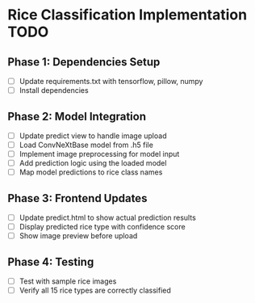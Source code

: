 # Rice Classification Implementation TODO

## Phase 1: Dependencies Setup
- [ ] Update requirements.txt with tensorflow, pillow, numpy
- [ ] Install dependencies

## Phase 2: Model Integration
- [ ] Update predict view to handle image upload
- [ ] Load ConvNeXtBase model from .h5 file
- [ ] Implement image preprocessing for model input
- [ ] Add prediction logic using the loaded model
- [ ] Map model predictions to rice class names

## Phase 3: Frontend Updates
- [ ] Update predict.html to show actual prediction results
- [ ] Display predicted rice type with confidence score
- [ ] Show image preview before upload

## Phase 4: Testing
- [ ] Test with sample rice images
- [ ] Verify all 15 rice types are correctly classified

